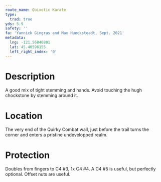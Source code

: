 ```yaml
---
route_name: Quixotic Karate
type:
  trad: true
yds: 5.9
safety: ''
fa: 'Yannick Gingras and Max Huecksteadt, Sept. 2021'
metadata:
  lng: -121.56846801
  lat: 45.40596155
  left_right_index: '0'
---
```

# Description
A good mix of tight stemming and hands. Avoid touching the hugh chockstone by stemming around it.

# Location
The very end of the Quirky Combat wall, just before the trail turns the corner and enters a pristine undevelopped realm.

# Protection
Doubles from fingers to C4 #3, 1x C4 #4. A C4 #5 is useful, but perfectly optional. Offset nuts are useful.
